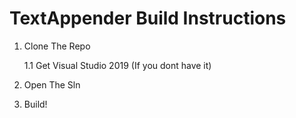 # TextAppender Build Instructions

1) Clone The Repo
   
   1.1 Get Visual Studio 2019 (If you dont have it)

2) Open The Sln

3) Build!

